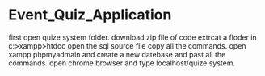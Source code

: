 # Event_Quiz_Application
first open quize system folder.
download zip file of code 
extrcat a floder in c:>xampp>htdoc
open the sql source file copy all the commands.
open xampp phpmyadmain and create  a new datebase and past all the commands.
open chrome browser and type localhost/quize system.
